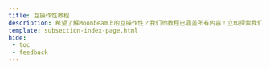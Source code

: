 ```yaml
---
title: 互操作性教程
description: 希望了解Moonbeam上的互操作性？我们的教程已涵盖所有内容！立即探索我们的分步指南，轻松开始构建。
template: subsection-index-page.html
hide: 
 - toc
 - feedback
---
```


